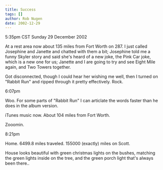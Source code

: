 ```yaml
---
title: Success
tags: []
author: Rob Nugen
date: 2002-12-29
---
```


<p class=date>5:35pm CST Sunday 29 December 2002</p>

<p>At a rest area now about 135 miles from Fort Worth on 287.  I just
called Josephine and Janette and chatted with them a bit; Josephine
told me a funny Skyler story and said she's heard of a new joke, the
Pink Car joke, which is a new one for us; Janette and I are going to
try and see Eight Mile again, and Two Towers together.</p>

<p>Got disconnected, though I could hear her wishing me well, then I
turned on "Rabbit Run" and ripped through it pretty effectively.
Rock.</p>

<p class=date>6:07pm</p>

<p>Woo.  For some parts of "Rabbit Run" I can articlate the words
faster than he does in the album version.</p>

<p>iTunes music now.  About 104 miles from Fort Worth.</p>

<p>Zooomin.</p>

<p class=date>8:21pm</p>

<p>Home.  6499.8 miles traveled.  155000 (exactly) miles on Scott.</p>

<p>House looks beautiful with green christmas lights on the bushes,
matching the green lights inside on the tree, and the green porch
light that's always been there..</p>
